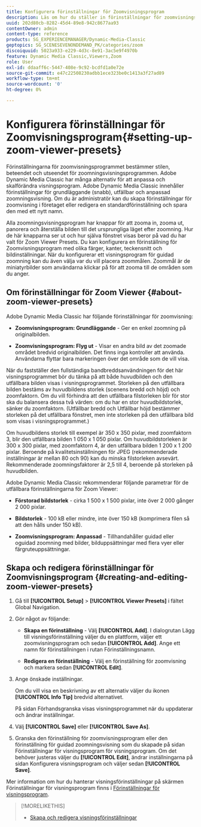```yaml
---
title: Konfigurera förinställningar för Zoomvisningsprogram
description: Läs om hur du ställer in förinställningar för zoomvisningsprogrammet i Adobe Dynamic Media Classic.
uuid: 202d80cb-8282-45d4-89e8-942c8677aa93
contentOwner: admin
content-type: reference
products: SG_EXPERIENCEMANAGER/Dynamic-Media-Classic
geptopics: SG_SCENESEVENONDEMAND_PK/categories/zoom
discoiquuid: 5023a933-e229-4d3c-8e91-3ac5e9f4970b
feature: Dynamic Media Classic,Viewers,Zoom
role: User
exl-id: ddaaff6c-5447-408e-9c92-bcdfd1a0e72e
source-git-commit: e47c22508230adbb1ece323be0c1413a3f27ad89
workflow-type: tm+mt
source-wordcount: '0'
ht-degree: 0%

---
```


# Konfigurera förinställningar för Zoomvisningsprogram{#setting-up-zoom-viewer-presets}

Förinställningarna för zoomvisningsprogrammet bestämmer stilen, beteendet och utseendet för zoomningsvisningsprogrammen. Adobe Dynamic Media Classic har många alternativ för att anpassa och skalförändra visningsprogram. Adobe Dynamic Media Classic innehåller förinställningar för grundläggande (snabb), utfällbar och anpassad zoomningsvisning. Om du är administratör kan du skapa förinställningar för zoomvisning i företaget eller redigera en standardförinställning och spara den med ett nytt namn.

Alla zoomningsvisningsprogram har knappar för att zooma in, zooma ut, panorera och återställa bilden till det ursprungliga läget efter zoomning. Hur de här knapparna ser ut och hur själva fönstret visas beror på vad du har valt för Zoom Viewer Presets. Du kan konfigurera en förinställning för Zoomvisningsprogram med olika färger, kanter, teckensnitt och bildinställningar. När du konfigurerar ett visningsprogram för guidad zoomning kan du även välja var du vill placera zoommålen. Zoommål är de miniatyrbilder som användarna klickar på för att zooma till de områden som du anger.

## Om förinställningar för Zoom Viewer {#about-zoom-viewer-presets}

Adobe Dynamic Media Classic har följande förinställningar för zoomvisning:

* **Zoomvisningsprogram: Grundläggande**  - Ger en enkel zoomning på originalbilden.

* **Zoomvisningsprogram: Flyg ut**  - Visar en andra bild av det zoomade området bredvid originalbilden. Det finns inga kontroller att använda. Användarna flyttar bara markeringen över det område som de vill visa.

När du fastställer den fullständiga bandbreddsanvändningen för det här visningsprogrammet bör du tänka på att både huvudbilden och den utfällbara bilden visas i visningsprogrammet. Storleken på den utfällbara bilden bestäms av huvudbildens storlek (scenens bredd och höjd) och zoomfaktorn. Om du vill förhindra att den utfällbara filstorleken blir för stor ska du balansera dessa två värden: om du har en stor huvudbildstorlek, sänker du zoomfaktorn. (Utfällbar bredd och Utfällbar höjd bestämmer storleken på det utfällbara fönstret, men inte storleken på den utfällbara bild som visas i visningsprogrammet.)

Om huvudbildens storlek till exempel är 350 x 350 pixlar, med zoomfaktorn 3, blir den utfällbara bilden 1 050 x 1 050 pixlar. Om huvudbildstorleken är 300 x 300 pixlar, med zoomfaktorn 4, är den utfällbara bilden 1 200 x 1 200 pixlar. Beroende på kvalitetsinställningen för JPEG (rekommenderade inställningar är mellan 80 och 90) kan du minska filstorleken avsevärt. Rekommenderade zoomningsfaktorer är 2,5 till 4, beroende på storleken på huvudbilden.

Adobe Dynamic Media Classic rekommenderar följande parametrar för de utfällbara förinställningarna för Zoom Viewer:

* **Förstorad bildstorlek**  - cirka 1 500 x 1 500 pixlar, inte över 2 000 gånger 2 000 pixlar.

* **Bildstorlek**  - 100 kB eller mindre, inte över 150 kB (komprimera filen så att den hålls under 150 kB).

* **Zoomvisningsprogram: Anpassad**  - Tillhandahåller guidad eller oguidad zoomning med bilder, bilduppsättningar med flera vyer eller färgruteuppsättningar.

## Skapa och redigera förinställningar för Zoomvisningsprogram {#creating-and-editing-zoom-viewer-presets}

1. Gå till **[!UICONTROL Setup]** > **[!UICONTROL Viewer Presets]** i fältet Global Navigation.
1. Gör något av följande:

   * **Skapa en förinställning**  - Välj  **[!UICONTROL Add]**. I dialogrutan Lägg till visningsförinställning väljer du en plattform, väljer ett zoomvisningsprogram och sedan **[!UICONTROL Add]**. Ange ett namn för förinställningen i rutan Förinställningsnamn.

   * **Redigera en förinställning**  - Välj en förinställning för zoomvisning och markera sedan  **[!UICONTROL Edit]**.

1. Ange önskade inställningar.

   Om du vill visa en beskrivning av ett alternativ väljer du ikonen **[!UICONTROL Info Tip]** bredvid alternativet.

   På sidan Förhandsgranska visas visningsprogrammet när du uppdaterar och ändrar inställningar.

1. Välj **[!UICONTROL Save]** eller **[!UICONTROL Save As]**.
1. Granska den förinställning för zoomvisningsprogram eller den förinställning för guidad zoomningsvisning som du skapade på sidan Förinställningar för visningsprogram för visningsprogram. Om det behöver justeras väljer du **[!UICONTROL Edit]**, ändrar inställningarna på sidan Konfigurera visningsprogram och väljer sedan **[!UICONTROL Save]**.

Mer information om hur du hanterar visningsförinställningar på skärmen Förinställningar för visningsprogram finns i [Förinställningar för visningsprogram](application-setup.md#viewer_presets).

>[!MORELIKETHIS]
>
>* [Skapa och redigera visningsförinställningar](application-setup.md#adding_and_editing_viewer_presets)

